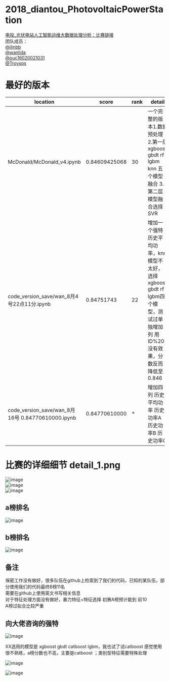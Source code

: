 # 2018_diantou_PhotovoltaicPowerStation
[电投_光伏电站人工智能运维大数据处理分析：比赛链接](https://www.datafountain.cn/competitions/303/details)  
团队成员：  
[@jlinbb](https://github.com/jlinbb)  
[@wanlida](https://github.com/wanlida)  
[@ouc16020021031](https://github.com/ouc16020021031)  
[@Troysps](https://github.com/Troysps)  

# 最好的版本    
|                 location                        | score           | rank | detail                       |
| ----------------------------------------------- | --------------- | --- | ---------------------          |
|    McDonald/McDonald_v4.ipynb                   |  0.84609425068  | 30  |一个完整的版本1.数据预处理 2.第一层xgboost gbdt rf lgbm knn 五个模型融合  3.第二层模型融合选择SVR|
| code_version_save/wan_8月4号22点11分.ipynb       |  0.84751743     | 22  | 增加一个强特 历史平均功率，knn模型不太好，选择xgboost gbdt rf lgbm四个模型，测试过单独增加列 用ID%205 没有效果，分数反而降低至0.846
| code_version_save/wan_8月16号  0.84770610000.ipynb | 0.84770610000 | * | 增加四列 历史平均功率 历史功率A 历史功率B 历史功率C


# 比赛的详细细节 detail_1.png
![image](https://github.com/wanlida/2018_diantou_PhotovoltaicPowerStation/raw/master/pictures/competition.png)      
![image](https://github.com/wanlida/2018_diantou_PhotovoltaicPowerStation/raw/master/pictures/detail_1.png)   
![image](https://github.com/wanlida/2018_diantou_PhotovoltaicPowerStation/raw/master/pictures/detail_2.png)     
## a榜排名  
![image](https://github.com/wanlida/2018_diantou_PhotovoltaicPowerStation/raw/master/pictures/rank.png)
## b榜排名
![image](https://github.com/wanlida/2018_diantou_PhotovoltaicPowerStation/raw/master/pictures/end_rank.png)
## 备注
保密工作没有做好，很多队伍在github上检索到了我们的代码，已知的某队伍，部分使用我们的代码最终B榜11名  
需要在github上使用英文书写相关信息  
对于特征处理方面没有做好，暴力特征+特征选择 初赛A榜预计能到 前10  
A榜过拟合比较严重
## 向大佬咨询的强特

![image](https://github.com/wanlida/2018_diantou_PhotovoltaicPowerStation/raw/master/pictures/cat.png)  

XX选用的模型是 xgboost gbdt catboost lgbm，我也试了试catboost 感觉使用很不熟练，a榜分数也不高，主要是catboost ；类别型特征需要特殊处理  

![image](https://github.com/wanlida/2018_diantou_PhotovoltaicPowerStation/raw/master/pictures/catboost.png)

![image](https://github.com/wanlida/2018_diantou_PhotovoltaicPowerStation/raw/master/pictures/xgboost.png)

